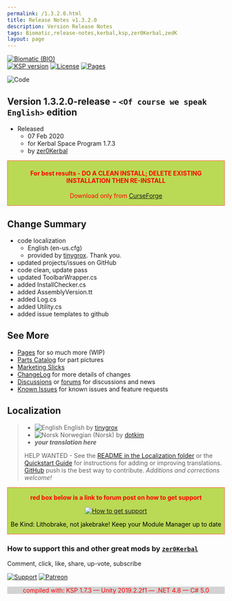 ```yaml
---
permalink: /1.3.2.0.html
title: Release Notes v1.3.2.0
description: Version Release Notes
tags: Biomatic,release-notes,kerbal,ksp,zer0Kerbal,zedK
layout: page
---
```

<!-- ReleaseLayout.md v1.3.2.0
Biomatic (BIO)
created: 04 Feb 2020
updated: 07 Feb 2020

TEMPLATE: ReleaseLayout.md v1.3.6.0
created: 11 Aug 2018
updated: 04 May 2023 -->

[![Biomatic (BIO)][SHD:mod]][CRSFG:url]  
[![KSP version][KSP:shd]][KSP:url] [![License][LIC:shd]][LIC:url] [![Pages][SHD:pgs]][pages]

![Code][SHD:code]
 <!-- ![Biomatic][SHD:dll] -->

## Version 1.3.2.0-release - `<Of course we speak English>` edition

* Released
  * 07 Feb 2020
  * for Kerbal Space Program 1.7.3
  * by [zer0Kerbal](https://github.com/zer0Kerbal)

<div style="border:0.5px solid Tomato; background-color: #bada55; color: #FF0000; text-align:center"><h4>
<b>For best results - DO A CLEAN INSTALL; DELETE EXISTING INSTALLATION THEN RE-INSTALL</b></h4><p>Download only from <a href="https://www.curseforge.com/kerbal/ksp-mods/Biomatic">CurseForge</a></p></div>

## Change Summary

* code localization
  * English (en-us.cfg)
  * provided by [tinygrox](https://github.com/tinygrox). Thank you.
* updated projects/issues on GitHub
* code clean, update pass
* updated ToolbarWrapper.cs
* added InstallChecker.cs
* added AssemblyVersion.tt
* added Log.cs
* added Utility.cs
* added issue templates to github

## See More

* [Pages][pages] for so much more (WIP)
* [Parts Catalog][parts] for part pictures
* [Marketing Slicks][markt]
* [ChangeLog][chlog] for more details of changes
* [Discussions][discu] or [forums][forum] for discussions and news
* [Known Issues][issue] for known issues and feature requests

## Localization

>* ![English][EN] English by [tinygrox](https://github.com/tinygrox)
>* ![Norsk][NO] Norwegian (Norsk) by [dotkim](https://github.com/dotkim)
>* ***your translation here***
>
> HELP WANTED - See the [README in the Localization folder][lreadme] or the [Quickstart Guide][qstart] for instructions for adding or improving translations. [GitHub][GitHub:url] push is the best way to contribute. *Additions and corrections welcome!*

<div style="border:0.5px solid Tomato; background-color: #BADA55; color: #FF0000; text-align:center">
  <p><b>red box below is a link to forum post on how to get support</b></p>
  <a href="https://forum.kerbalspaceprogram.com/index.php?/topic/83212-*">
    <p><img src="https://i.postimg.cc/vHP6zmrw/image.png" alt="How to get support"></p></a>
  <p style="color: #000000;">Be Kind: Lithobrake, not jakebrake! Keep your Module Manager up to date</p>
</div>

### How to support this and other great mods by [`zer0Kerbal`][zer0Kerbal]

Comment, click, like, share, up-vote, subscribe

[![Support][PAYPAL:img]][PAYPAL:url] [![Patreon][PATREON:img]][PATREON:url]

<div style="border:0.5px solid #BADASS; background-color: lightgrey; color: #FF0000; text-align:center">compiled with: KSP 1.7.3 — Unity 2019.2.2f1 — .NET 4.8 — C# 5.0</div>

<!-- links -->
[chlog]: https://raw.githubusercontent.com/zer0Kerbal/Biomatic/master/changelog.md "Changelog"
[discu]: https://github.com/zer0Kerbal/Biomatic/discussions/ "Discussions"
[forum]: https://forum.kerbalspaceprogram.com/index.php?/topic/191426-*/ "Biomatic Forum"
[issue]: https://github.com/zer0Kerbal/Biomatic/issues/ "Issue Tracker"
[markt]: https://zer0kerbal.github.io/Biomatic/Marketing "Marketing Slicks"
[pages]: https://zer0kerbal.github.io/Biomatic/ "GitHub Pages"
[parts]: https://zer0kerbal.github.io/Biomatic/PartsCatalog "Parts Catalog"

<!-- shields -->
[SHD:mod]: https://img.shields.io/badge/Biomatic%20(BIO)%20-v1.3.2.0--release-BADA55.svg?style=plastic&labelColor=darkgreen/ "1.3.2.0-release"
[SHD:code]: https://img.shields.io/badge/CODE-%3C.NET%204.8%3E%20%3CC%23%207.0%3E-darkblue?style=plastic&labelColor=66ccff "Code"
[SHD:dll]: https://img.shields.io/badge/Biomatic.dll-1.3.2.25-orange?style=plastic&labelColor=darkgreen "Biomatic.dll"
[SHD:pgs]: https://img.shields.io/badge/GitHub-Pages-white?style=plastic&labelColor=9cf&logoColor=181717&logo=github/ "GitHub IO"

[CRSFG:url]: https://www.curseforge.com/kerbal/ksp-mods/Biomatic "CurseForge"
[GITHUB:url]: https://github.com/zer0Kerbal/Biomatic/ "GitHub"

[KSP:url]: http://kerbalspaceprogram.com/ "Kerbal Space Program"
[KSP:shd]: https://img.shields.io/badge/KSP-1.7.3-blue.svg?style=plastic&labelColor=black/ "Kerbal Space Program"

<!--- license -->
[LIC:url]: https://www.gnu.org/licenses/gpl-3.0-standalone.html "GPL-3.0"
[LIC:shd]: https://img.shields.io/badge/License-GPL--3.0-A42E2B?labelColor=white&style=plastic&logoColor=A42E2B&logo=gnu "GPL-3.0"

[PAYPAL:img]: https://img.shields.io/badge/Buy%20me%20some%20-LFO-BADA55?style=for-the-badge&logo=paypal&labelColor=FFDD00 "PayPal"
[PAYPAL:url]: https://www.paypal.com/donate?hosted_button_id=DC22YHMEJREKL "PayPal"
[PATREON:img]: https://img.shields.io/badge/Patreon%20-Patreonize-FF424D?style=for-the-badge&logo=patreon "Patreon"
[PATREON:url]: https://www.patreon.com/zer0Kerbal/membership "Patreon"

[lreadme]: https://github.com/zer0Kerbal/zer0Kerbal/blob/master/Localization/readme.md "Localization Readme"
[qstart]: https://github.com/zer0Kerbal/zer0Kerbal/blob/master/Localization/quickstart.md "Quickstart"
[EN]: https://raw.githubusercontent.com/zer0Kerbal/zer0Kerbal/master/img/EN.png "English"
[NO]: https://raw.githubusercontent.com/zer0Kerbal/zer0Kerbal/master/img/NO.png "Norsk"

[zer0Kerbal]: https://forum.kerbalspaceprogram.com/index.php?/profile/190933-*/ "zer0Kerbal"

<!-- THIS FILE: CC BY-ND 4.0 by zer0Kerbal -->